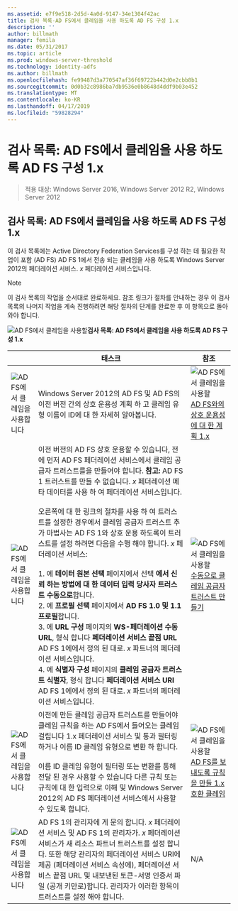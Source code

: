 ```yaml
---
ms.assetid: e7f9e518-2d5d-4a0d-9147-34e1304f42ac
title: 검사 목록-AD FS에서 클레임을 사용 하도록 AD FS 구성 1.x
description: ''
author: billmath
manager: femila
ms.date: 05/31/2017
ms.topic: article
ms.prod: windows-server-threshold
ms.technology: identity-adfs
ms.author: billmath
ms.openlocfilehash: fe99487d3a770547af36f69722b442d0e2cbb8b1
ms.sourcegitcommit: 0d0b32c8986ba7db9536e0b8648d4ddf9b03e452
ms.translationtype: MT
ms.contentlocale: ko-KR
ms.lasthandoff: 04/17/2019
ms.locfileid: "59828294"
---
```

# <a name="checklist-configuring-ad-fs--to-consume-claims-from-ad-fs-1x"></a>검사 목록: AD FS에서 클레임을 사용 하도록 AD FS 구성 1.x

>적용 대상: Windows Server 2016, Windows Server 2012 R2, Windows Server 2012
  
## <a name="checklist-configuring-ad-fs-to-consume-claims-from-adfs1x"></a>검사 목록: AD FS에서 클레임을 사용 하도록 AD FS 구성 1.x  
이 검사 목록에는 Active Directory Federation Services를 구성 하는 데 필요한 작업이 포함 \(AD FS\) AD FS 1에서 전송 되는 클레임을 사용 하도록 Windows Server 2012의 페더레이션 서비스. *x* 페더레이션 서비스입니다.  
  
> [!NOTE]  
> 이 검사 목록의 작업을 순서대로 완료하세요. 참조 링크가 절차를 안내하는 경우 이 검사 목록의 나머지 작업을 계속 진행하려면 해당 절차의 단계를 완료한 후 이 항목으로 돌아와야 합니다.  
  
![AD FS에서 클레임을 사용할](media/2b05dce3-938f-4168-9b8f-1f4398cbdb9b.gif)**검사 목록: AD FS에서 클레임을 사용 하도록 AD FS 구성 1.x**  
  
||태스크|참조|  
|-|--------|-------------|  
|![AD FS에서 클레임을 사용합니다](media/icon_checkboxo.gif)|Windows Server 2012의 AD FS 및 AD FS의 이전 버전 간의 상호 운용성 계획 하 고 클레임 유형 이름이 ID에 대 한 자세히 알아봅니다.|![AD FS에서 클레임을 사용할](media/faa393df-4856-4431-9eda-4f4e5be72a90.gif)[AD FS와의 상호 운용성에 대 한 계획 1.x](https://technet.microsoft.com/library/ff678040.aspx)|  
|![AD FS에서 클레임을 사용합니다](media/icon_checkboxo.gif)|이전 버전의 AD FS 상호 운용할 수 있습니다, 전에 먼저 AD FS 페더레이션 서비스에서 클레임 공급자 트러스트를을 만들어야 합니다. **참고:** AD FS 1 트러스트를 만들 수 없습니다. *x* 페더레이션 메타 데이터를 사용 하 여 페더레이션 서비스입니다.<br /><br />오른쪽에 대 한 링크의 절차를 사용 하 여 트러스트를 설정한 경우에서 클레임 공급자 트러스트 추가 마법사는 AD FS 1와 상호 운용 하도록이 트러스트를 설정 하려면 다음을 수행 해야 합니다. *x* 페더레이션 서비스:<br /><br />1.  에 **데이터 원본 선택** 페이지에서 선택 **에서 신뢰 하는 방법에 대 한 데이터 입력 당사자 트러스트 수동으로**합니다.<br />2.  에 **프로필 선택** 페이지에서 **AD FS 1.0 및 1.1 프로필**합니다.<br />3.  에 **URL 구성** 페이지의 **WS\-페더레이션 수동 URL**, 형식 합니다 **페더레이션 서비스 끝점 URL** AD FS 1에에서 정의 된 대로. *x* 파트너의 페더레이션 서비스입니다.<br />4.  에 **식별자 구성** 페이지의 **클레임 공급자 트러스트 식별자**, 형식 합니다 **페더레이션 서비스 URI** AD FS 1에에서 정의 된 대로. *x* 파트너의 페더레이션 서비스입니다.|![AD FS에서 클레임을 사용할](media/faa393df-4856-4431-9eda-4f4e5be72a90.gif)[수동으로 클레임 공급자 트러스트 만들기](../../ad-fs/operations/Create-a-Claims-Provider-Trust.md)|  
|![AD FS에서 클레임을 사용합니다](media/icon_checkboxo.gif)|이전에 만든 클레임 공급자 트러스트를 만들어야 클레임 규칙을 하는 AD FS에서 들어오는 클레임 걸립니다 1.x 페더레이션 서비스 및 통과 필터링 하거나 이름 ID 클레임 유형으로 변환 하 합니다.<br /><br />이름 ID 클레임 유형이 필터링 또는 변환를 통해 전달 된 경우 사용할 수 있습니다 다른 규칙 또는 규칙에 대 한 입력으로 이해 및 Windows Server 2012의 AD FS 페더레이션 서비스에서 사용할 수 있도록 합니다.|![AD FS에서 클레임을 사용할](media/faa393df-4856-4431-9eda-4f4e5be72a90.gif)[AD FS를 보내도록 규칙을 만들 1.x 호환 클레임](../../ad-fs/operations/Create-a-Rule-to-Send-an-AD-FS-1x-Compatible-Claim.md)|  
|![AD FS에서 클레임을 사용합니다](media/icon_checkboxo.gif)|AD FS 1의 관리자에 게 문의 합니다. *x* 페더레이션 서비스 및 AD FS 1의 관리자가. *x* 페더레이션 서비스가 새 리소스 파트너 트러스트를 설정 합니다. 또한 해당 관리자의 페더레이션 서비스 URI에 제공 \(페더레이션 서비스 속성에\), 페더레이션 서비스 끝점 URL 및 내보낸된 토큰\-서명 인증서 파일 \(공개 키만로\)합니다. 관리자가 이러한 항목이 트러스트를 설정 해야 합니다.|N\/A|  
  

